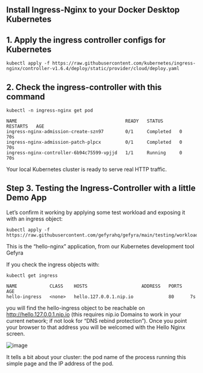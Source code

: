 ## Install Ingress-Nginx to your Docker Desktop Kubernetes

## 1. Apply the ingress controller configs for Kubernetes

```
kubectl apply -f https://raw.githubusercontent.com/kubernetes/ingress-nginx/controller-v1.6.4/deploy/static/provider/cloud/deploy.yaml
```

## 2. Check the ingress-controller with this command 

```
kubectl -n ingress-nginx get pod

NAME                                        READY   STATUS      RESTARTS   AGE
ingress-nginx-admission-create-szn97        0/1     Completed   0          70s
ingress-nginx-admission-patch-plpcx         0/1     Completed   0          70s
ingress-nginx-controller-6b94c75599-vpjjd   1/1     Running     0          70s
```

Your local Kubernetes cluster is ready to serve real HTTP traffic.

## Step 3. Testing the Ingress-Controller with a little Demo App

Let’s confirm it working by applying some test workload and exposing it with an ingress object:

```
kubectl apply -f https://raw.githubusercontent.com/gefyrahq/gefyra/main/testing/workloads/hello_dd.yaml
```

This is the “hello-nginx” application, from our Kubernetes development tool Gefyra

If you check the ingress objects with:

```
kubectl get ingress

NAME            CLASS    HOSTS                    ADDRESS   PORTS   AGE
hello-ingress   <none>   hello.127.0.0.1.nip.io             80      7s
```

you will find the hello-ingress object to be reachable on http://hello.127.0.0.1.nip.io (this requires nip.io Domains to work 
in your current network; if not look for “DNS rebind protection”). 
Once you point your browser to that address you will be welcomed with the Hello Nginx screen.



![image](https://github.com/collabnix/kubelabs/assets/313480/2056387d-1211-49ba-9e8e-13d18859c901)

It tells a bit about your cluster: the pod name of the process running this simple page and the IP address of the pod.


